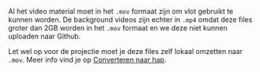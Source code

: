 Al het video material moet in het `.mov` formaat zijn om vlot gebruikt te kunnen worden. De background videos zijn echter in `.mp4` omdat deze files groter dan 2GB worden in het `.mov` formaat en we deze niet kunnen uploaden naar Github.

Let wel op voor de projectie moet je deze files zelf lokaal omzetten naar `.mov`. Meer info vind je op [Converteren naar hap](../../../markdown_files/software_video_creation.md#converteren-naar-hap).
